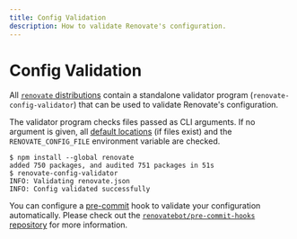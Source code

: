 ```yaml
---
title: Config Validation
description: How to validate Renovate's configuration.
---
```


# Config Validation

All [`renovate` distributions](getting-started/running.md#available-distributions) contain a standalone validator program (`renovate-config-validator`) that can be used to validate Renovate's configuration.

The validator program checks files passed as CLI arguments.
If no argument is given, all [default locations](../configuration-options.md) (if files exist) and the `RENOVATE_CONFIG_FILE` environment variable are checked.

```shell-session
$ npm install --global renovate
added 750 packages, and audited 751 packages in 51s
$ renovate-config-validator 
INFO: Validating renovate.json
INFO: Config validated successfully
```

You can configure a [pre-commit](https://pre-commit.com) hook to validate your configuration automatically.
Please check out the [`renovatebot/pre-commit-hooks` repository](https://github.com/renovatebot/pre-commit-hooks) for more information.
